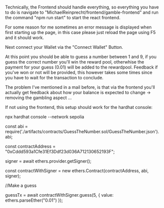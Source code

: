 Technically, the Frontend should handle everything, so everything you have to do is navigate to "MichaelReinprecht/frontend/gamble-frontend" and run the command "npm run start" to start the react frontend.

For some reason for me sometimes an error message is displayed when first starting up the page, in this case please just reload the page using F5 and it should work.

Next connect your Wallet via the "Connect Wallet" Button.

At this point you should be able to guess a number between 1 and 9, if you guess the correct number you'll win the reward pool, otherwhise the payment for your guess (0.01) will be added to the rewardpool. Feedback if you've won or not will be provided, this however takes some times since you have to wait for the transaction to conclude.

The problem I've mentioned in a mail before, is that via the frontend you'll actually get feedback about how your balance is expected to change -> removing the gambling aspect ... 

If not using the frontend, this setup should work for the hardhat console: 

npx hardhat console --network sepolia

const abi = require('./artifacts/contracts/GuessTheNumber.sol/GuessTheNumber.json').abi; 

const contractAddress = "0xCddd593a1Cfe31Ef3Ddf23d036A712130652193F";

signer = await ethers.provider.getSigner();

const contractWithSigner = new ethers.Contract(contractAddress, abi, signer);


//Make a guess

guessTx = await contractWithSigner.guess(5, { value: ethers.parseEther("0.01") });
